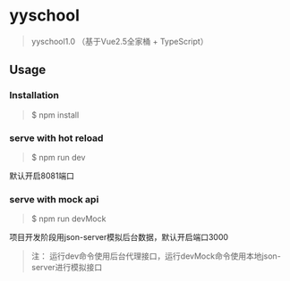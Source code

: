 # yyschool

> yyschool1.0  （基于Vue2.5全家桶 + TypeScript）

## Usage

### Installation

> $ npm install

### serve with hot reload

> $ npm run dev

默认开启8081端口

### serve with mock api

> $ npm run devMock

项目开发阶段用json-server模拟后台数据，默认开启端口3000

> 注： 运行dev命令使用后台代理接口，运行devMock命令使用本地json-server进行模拟接口

